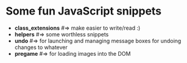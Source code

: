 Some fun JavaScript snippets
============================

* __class_extensions__ #=> make easier to write/read :)
* __helpers__ #=> some worthless snippets
* __undo__ #=> for launching and managing message boxes for undoing changes to whatever
* __pregame__ #=> for loading images into the DOM
